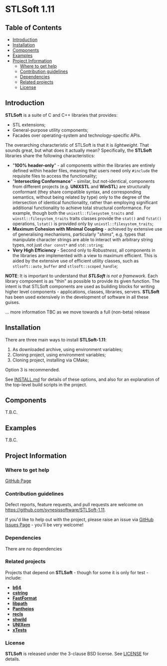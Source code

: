 # STLSoft 1.11 <!-- omit in toc -->

## Table of Contents <!-- omit in toc -->

- [Introduction](#introduction)
- [Installation](#installation)
- [Components](#components)
- [Examples](#examples)
- [Project Information](#project-information)
  - [Where to get help](#where-to-get-help)
  - [Contribution guidelines](#contribution-guidelines)
  - [Dependencies](#dependencies)
  - [Related projects](#related-projects)
  - [License](#license)


## Introduction

**STLSoft** is a suite of C and C++ libraries that provides:
- STL extensions;
- General-purpose utility components;
- Facades over operating-system and technology-specific APIs.

The overarching characteristic of STLSoft is that it is *lightweight*. That sounds great, but what does it actually mean? Specifically, the **STLSoft** libraries share the following characteristics:

- "**100% header-only**" - all components within the libraries are entirely defined within header files, meaning that users need only `#include` the requisite files to access the functionality;
- "**Intersecting Conformance**" -  similar, but not-identical, components from different projects (e.g. **UNIXSTL** and **WinSTL**) are structurally conformant (they share compatible syntax, and corresponding semantics, without being related by type) only to the degree of the intersection of identical functionality, rather than employing significant additional functionality to achieve total structural conformance. For example, though both the `unixstl::filesystem_traits` and `winstl::filesystem_traits` traits classes provide the `stat()` and `fstat()` operations, `lstat()` is provided only by `unixstl::filesystem_traits`;
- **Maximum Cohesion with Minimal Coupling** - achieved by extensive use of generalising mechanisms, particularly "*shims*", e.g. types that manipulate character strings are able to interact with arbitrary string types, not just `char const*` and `std::string`;
- **Very High Efficiency** - Second only to *Robustness*, all components in the libraries are implemented with a view to maximum efficient. This is aided by the extensive use of efficient utility classes, such as `stlsoft::auto_buffer` and `stlsoft::scoped_handle`;

**NOTE**: It is important to understand that _**STLSoft** is not a framework_. Each library component is as "thin" as possible to provide its given function. The intent is that STLSoft components are used as building blocks for writing higher level components - applications, classes, libraries, servers. **STLSoft** has been used extensively in the development of software in all these guises.

... more information TBC as we move towards a full (non-beta) release


## Installation

There are three main ways to install **STLSoft-1.11**:

1. As downloaded archive, using environment variables;
2. Cloning project, using environment variables;
3. Cloning project, installing via CMake;

Option 3 is recommended.

See [INSTALL.md](./INSTALL.md) for details of these options, and also for an explanation of the top-level build scripts in the project.


## Components

T.B.C.


## Examples

T.B.C.


## Project Information

### Where to get help

[GitHub Page](https://github.com/synesissoftware/STLSoft-1.11 "GitHub Page")

### Contribution guidelines

Defect reports, feature requests, and pull requests are welcome on https://github.com/synesissoftware/STLSoft-1.11.

If you'd like to help out with the project, please raise an issue via [GitHub Issues Page](https://github.com/synesissoftware/STLSoft-1.11/issues "GitHub Issues Page") - you'll be very welcome!

### Dependencies

There are no dependencies

### Related projects

Projects that depend on **STLSoft** - though for some it is only for test - include:

* [**b64**](https://github.com/synesissoftware/b64)
* [**cstring**](https://github.com/synesissoftware/cstring)
* [**FastFormat**](https://github.com/synesissoftware/FastFormat)
* [**libpath**](https://github.com/synesissoftware/libpath)
* [**Pantheios**](https://github.com/synesissoftware/Pantheios)
* [**recls**](https://github.com/synesissoftware/recls)
* [**shwild**](https://github.com/synesissoftware/shwild)
* [**UNIXem**](https://github.com/synesissoftware/UNIXem)
* [**xTests**](https://github.com/synesissoftware/xTests)

### License

**STLSoft** is released under the 3-clause BSD license. See [LICENSE](./LICENSE) for details.


<!-- ########################### end of file ########################### -->

